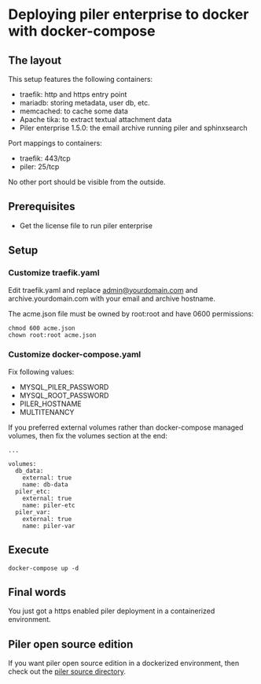 # Deploying piler enterprise to docker with docker-compose

## The layout

This setup features the following containers:

* traefik: http and https entry point
* mariadb: storing metadata, user db, etc.
* memcached: to cache some data
* Apache tika: to extract textual attachment data
* Piler enterprise 1.5.0: the email archive running piler and sphinxsearch

Port mappings to containers:

- traefik: 443/tcp
- piler: 25/tcp

No other port should be visible from the outside.

## Prerequisites

* Get the license file to run piler enterprise

## Setup

### Customize traefik.yaml

Edit traefik.yaml and replace admin@yourdomain.com and archive.yourdomain.com
with your email and archive hostname.

The acme.json file must be owned by root:root and have 0600 permissions:

```
chmod 600 acme.json
chown root:root acme.json
```

### Customize docker-compose.yaml

Fix following values:

* MYSQL_PILER_PASSWORD
* MYSQL_ROOT_PASSWORD
* PILER_HOSTNAME
* MULTITENANCY


If you preferred external volumes rather than docker-compose managed volumes,
then fix the volumes section at the end:

```
...

volumes:
  db_data:
    external: true
    name: db-data
  piler_etc:
    external: true
    name: piler-etc
  piler_var:
    external: true
    name: piler-var
```


## Execute

```
docker-compose up -d
```

## Final words

You just got a https enabled piler deployment in a containerized environment.

## Piler open source edition

If you want piler open source edition in a dockerized environment, then
check out the [piler source directory](https://bitbucket.org/jsuto/piler/src/master/docker/).
